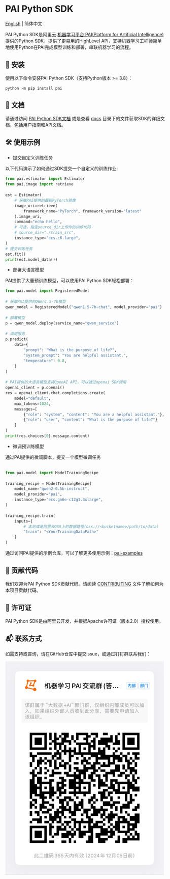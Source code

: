 # PAI Python SDK

[English](./README_CN.md) \| 简体中文

PAI Python SDK是阿里云 [机器学习平台 PAI(Platform for Artificial Intelligence)](https://www.aliyun.com/product/bigdata/learn) 提供的Python SDK，提供了更易用的HighLevel API，支持机器学习工程师简单地使用Python在PAI完成模型训练和部署，串联机器学习的流程。

## 🔧 安装

使用以下命令安装PAI Python SDK（支持Python版本 \>= 3.8）：

```shell
python -m pip install pai
```

## 📖 文档

请通过访问 [PAI Python SDK文档](https://pai.readthedocs.io/) 或是查看 [docs](./docs) 目录下的文件获取SDK的详细文档，包括用户指南和API文档。

## 🛠 使用示例

- 提交自定义训练任务

以下代码演示了如何通过SDK提交一个自定义的训练作业:

```python
from pai.estimator import Estimator
from pai.image import retrieve

est = Estimator(
    # 获取PAI提供的最新PyTorch镜像
    image_uri=retrieve(
        framework_name="PyTorch", framework_version="latest"
    ).image_uri,
    command="echo hello",
    # 可选，指定source_dir上传你的训练代码：
    # source_dir="./train_src",
    instance_type="ecs.c6.large",
)
# 提交训练任务
est.fit()
print(est.model_data())

```

- 部署大语言模型

PAI提供了大量预训练模型，可以使用PAI Python SDK轻松部署：

```python
from pai.model import RegisteredModel

# 获取PAI提供的QWen1.5-7b模型
qwen_model = RegisteredModel("qwen1.5-7b-chat", model_provider="pai")

# 部署模型
p = qwen_model.deploy(service_name="qwen_service")

# 调用服务
p.predict(
    data={
        "prompt": "What is the purpose of life?",
        "system_prompt": "You are helpful assistant.",
        "temperature": 0.8,
    }
)

# PAI提供的大语言模型支持OpenAI API，可以通过openai SDK调用
openai_client = p.openai()
res = openai_client.chat.completions.create(
    model="default",
    max_tokens=1024,
    messages=[
        {"role": "system", "content": "You are a helpful assistant."},
        {"role": "user", "content": "What is the purpose of life?"}
    ]
)
print(res.choices[0].message.content)

```

- 微调预训练模型

通过PAI提供的微调脚本，提交一个模型微调任务

```python

from pai.model import ModelTrainingRecipe

training_recipe = ModelTrainingRecipe(
    model_name="qwen2-0.5b-instruct",
    model_provider="pai",
    instance_type="ecs.gn6e-c12g1.3xlarge",
)

training_recipe.train(
    inputs={
        # 本地或是阿里云OSS上的数据路径(oss://<bucketname>/path/to/data)
        "train": "<YourTrainingDataPath>"
    }
)


```

通过访问PAI提供的示例仓库，可以了解更多使用示例：[pai-examples](https://github.com/aliyun/pai-examples/tree/master/pai-python-sdk)

## 🤝 贡献代码

我们欢迎为PAI Python SDK贡献代码。请阅读 [CONTRIBUTING](./CONTRIBUTING.md) 文件了解如何为本项目贡献代码。

## 📝 许可证

PAI Python SDK是由阿里云开发，并根据Apache许可证（版本2.0）授权使用。

## 📬 联系方式

如需支持或咨询，请在GitHub仓库中提交issue，或通过钉钉群联系我们：

<img src="./assets/dingtalk-group.png" alt="DingTalkGroup" width="500"/>
